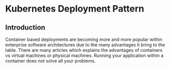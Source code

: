 # Kubernetes Deployment Pattern

## Introduction
Container based deployments are becoming more and more popular within enterprise software architectures due to the many advantages it bring to the table. There are many articles which explains the advantages of containers vs virtual machines or physical machines. Running your application within a container does not solve all your problems. 
